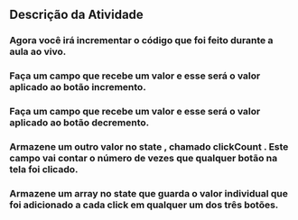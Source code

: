## Descrição da Atividade

### Agora você irá incrementar o código que foi feito durante a aula ao vivo.
### Faça um campo que recebe um valor e esse será o valor aplicado ao botão incremento.
### Faça um campo que recebe um valor e esse será o valor aplicado ao botão decremento.
### Armazene um outro valor no state , chamado clickCount . Este campo vai contar o número de vezes que qualquer botão na tela foi clicado.
### Armazene um array no state que guarda o valor individual que foi adicionado a cada click em qualquer um dos três botões.